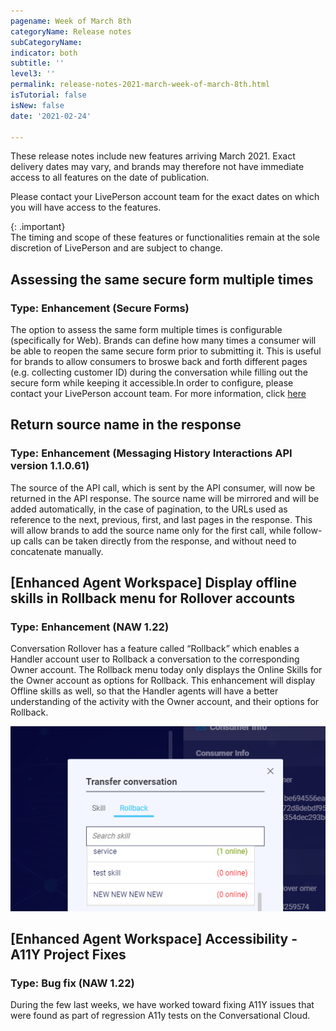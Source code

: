 ```yaml
---
pagename: Week of March 8th
categoryName: Release notes
subCategoryName: 
indicator: both
subtitle: ''
level3: ''
permalink: release-notes-2021-march-week-of-march-8th.html
isTutorial: false
isNew: false
date: '2021-02-24'

---
```


These release notes include new features arriving March 2021. Exact delivery dates may vary, and brands may therefore not have immediate access to all features on the date of publication.

Please contact your LivePerson account team for the exact dates on which you will have access to the features.

{: .important}  
The timing and scope of these features or functionalities remain at the sole discretion of LivePerson and are subject to change.

## Assessing the same secure form multiple times
### Type: Enhancement (Secure Forms)
The option to assess the same form multiple times is configurable (specifically for Web). 
Brands can define how many times a consumer will be able to reopen the same secure form prior to submitting it. 
This is useful for brands to allow consumers to broswe back and forth different pages (e.g. collecting customer ID) during the conversation while filling out the secure form while keeping it accessible.In order to configure, please contact your LivePerson account team.
For more information, click [here](https://knowledge.liveperson.com/security-regulations-secure-forms-secure-forms-for-messaging-user-guide.html#accessing-the-same-form-multiple-times)

## Return source name in the response 
### Type: Enhancement (Messaging History Interactions API version 1.1.0.61)
The source of the API call, which is sent by the API consumer, will now be returned in the API response. The source name will be mirrored and will be added automatically, in the case of pagination, to the URLs used as reference to the next, previous, first, and last pages in the response.
This will allow brands to add the source name only for the first call, while follow-up calls can be taken directly from the response, and without need to concatenate manually. 

## [Enhanced Agent Workspace] Display offline skills in Rollback menu for Rollover accounts
### Type: Enhancement (NAW 1.22)

Conversation Rollover has a feature called “Rollback” which enables a Handler account user to Rollback a conversation to the corresponding Owner account. The Rollback menu today only displays the Online Skills for the Owner account as options for Rollback. This enhancement will display Offline skills as well, so that the Handler agents will have a better understanding of the activity with the Owner account, and their options for Rollback.   

![](img/week-of-march-8th.png)

## [Enhanced Agent Workspace] Accessibility -  A11Y Project Fixes
### Type: Bug fix (NAW 1.22)

During the few last weeks, we have worked toward fixing A11Y issues that were found as part of regression A11y tests on the Conversational Cloud.
